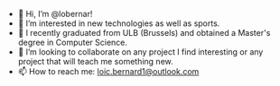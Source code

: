 - 👋 Hi, I’m @lobernar!
- 👀 I’m interested in new technologies as well as sports.
- 🌱 I recently graduated from ULB (Brussels) and obtained a Master's degree in Computer Science.
- 💞️ I’m looking to collaborate on any project I find interesting or any project that will teach me something new.
- 📫 How to reach me: loic.bernard1@outlook.com

<!---
lobernar/lobernar is a ✨ special ✨ repository because its `README.md` (this file) appears on your GitHub profile.
You can click the Preview link to take a look at your changes.
--->

